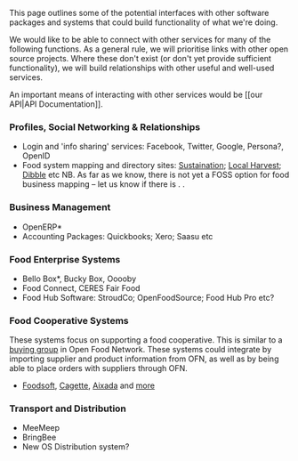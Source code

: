 This page outlines some of the potential interfaces with other software packages and systems that could build functionality of what we're doing. 

We would like to be able to connect with other services for many of the following functions. As a general rule, we will prioritise links with other open source projects. Where these don't exist (or don't yet provide sufficient functionality), we will build relationships with other useful and well-used services.

An important means of interacting with other services would be [[our API|API Documentation]].

### Profiles, Social Networking & Relationships
*  Login and 'info sharing' services: Facebook, Twitter, Google, Persona?, OpenID
*  Food system mapping and directory sites: [Sustaination](http://www.sustaination.co); [Local Harvest](http://www.localharvest.org.au); [Dibble](http://www.dibble.com.au) etc NB. As far as we know, there is not yet a FOSS option for food business mapping – let us know if there is . .

### Business Management
*  OpenERP*
*  Accounting Packages: Quickbooks; Xero; Saasu etc

### Food Enterprise Systems
*  Bello Box*, Bucky Box, Ooooby
*  Food Connect, CERES Fair Food
*  Food Hub Software: StroudCo; OpenFoodSource; Food Hub Pro etc?

### Food Cooperative Systems

These systems focus on supporting a food cooperative. This is similar to a [buying group](http://openfoodnetwork.org/platform/user-guide/advanced-features/buying-groups/) in Open Food Network. These systems could integrate by importing supplier and product information from OFN, as well as by being able to place orders with suppliers through OFN.

* [Foodsoft](https://github.com/foodcoops/foodsoft), [Cagette](https://github.com/bablukid/cagette), [Aixada](https://github.com/jmueller17/Aixada) and [more](https://github.com/ouisharelabs/food-dashboard#open-source-software)
 
### Transport and Distribution
*  MeeMeep
*  BringBee
*  New OS Distribution system?

